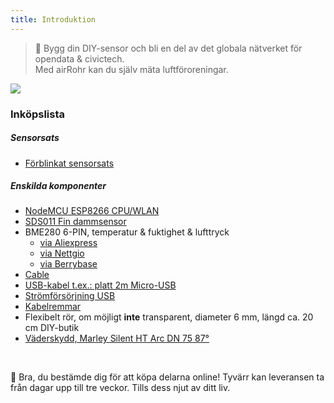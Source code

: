 ```yaml
---
title: Introduktion
---
```

> 🚧 Bygg din DIY-sensor och bli en del av det globala nätverket för opendata & civictech. <br> Med airRohr kan du själv mäta luftföroreningar.


<img src="../docs/airrohr/particulate-matter-air-quality-sensor-kit.jpeg" loading="lazy"/>

### Inköpslista
##### Sensorsats
* [Förblinkat sensorsats](https://nettigo.eu/products/sensor-community-kit-sds011-bme280-english-language-harness-cable-edition)

##### Enskilda komponenter
* [NodeMCU ESP8266 CPU/WLAN](https://www.aliexpress.com/wholesale?groupsort=1&SortType=price_asc&SearchText=nodemcu+v3+esp8266+ch340)
* [SDS011 Fin dammsensor](http://www.aliexpress.com/wholesale?groupsort=1&SortType=price_asc&SearchText=sds011) 
* BME280 6-PIN, temperatur & fuktighet & lufttryck
  - [via Aliexpress](https://www.aliexpress.com/wholesale?catId=0&initiative_id=SB_20200308040440&SearchText=bme280+-5V+%2B3.3V)
  - [via Nettgio](https://nettigo.eu/products/module-pressure-humidity-and-temperature-sensor-bosch-bme280)
  - [via Berrybase](https://www.berrybase.de/sensoren-module/feuchtigkeit/gy-bme280-breakout-board-3in1-sensor-f-252-r-temperatur-luftfeuchtigkeit-und-luftdruck?c=92)
* [Cable](http://www.aliexpress.com/wholesale?groupsort=1&SortType=price_asc&SearchText=Dupont+cable+20cm+female-female)
* [USB-kabel t.ex.: platt 2m Micro-USB](https://www.aliexpress.com/wholesale?catId=0&initiative_id=SB_20200308040708&SearchText=micro+usb+flat+cable+2m)
* [Strömförsörjning USB](https://www.aliexpress.com/wholesale?catId=0&initiative_id=SB_20200308040834&SearchText=single+micro+usb+eu+power+supply)
* [Kabelremmar](https://www.aliexpress.com/wholesale?catId=0&initiative_id=SB_20200308040852&SearchText=cable+straps)
* Flexibelt rör, om möjligt **inte** transparent, diameter 6 mm, längd ca. 20 cm DIY-butik
* [Väderskydd, Marley Silent HT Arc DN 75 87°](https://www.bauhaus.info/rohrsysteme/marley-ht-bogen-/p/13625028)


<br>

🙌 Bra, du bestämde dig för att köpa delarna online!
Tyvärr kan leveransen ta från dagar upp till tre veckor.
Tills dess njut av ditt liv️.
